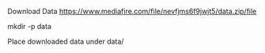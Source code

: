Download Data 
https://www.mediafire.com/file/nevfjms6f9jwjt5/data.zip/file

mkdir -p data 

Place downloaded data under data/
